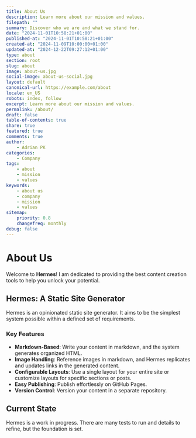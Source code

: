 ```yaml
---
title: About Us
description: Learn more about our mission and values.
filepath: ""
summary: Discover who we are and what we stand for.
date: "2024-11-01T10:58:21+01:00"
published-at: "2024-11-01T10:58:21+01:00"
created-at: "2024-11-09T10:00:00+01:00"
updated-at: "2024-12-22T09:27:12+01:00"
type: about
section: root
slug: about
image: about-us.jpg
social-image: about-us-social.jpg
layout: default
canonical-url: https://example.com/about
locale: en_US
robots: index, follow
excerpt: Learn more about our mission and values.
permalink: /about/
draft: false
table-of-contents: true
share: true
featured: true
comments: true
author:
    - Adrian PK
categories:
    - Company
tags:
    - about
    - mission
    - values
keywords:
    - about us
    - company
    - mission
    - values
sitemap:
    priority: 0.8
    changefreq: monthly
debug: false
---
```


# About Us

Welcome to **Hermes**! I am dedicated to providing the best content creation tools to help you unlock your potential.

## Hermes: A Static Site Generator

Hermes is an opinionated static site generator. It aims to be the simplest system possible within a defined set of requirements.

### Key Features

- **Markdown-Based**: Write your content in markdown, and the system generates organized HTML.
- **Image Handling**: Reference images in markdown, and Hermes replicates and updates links in the generated content.
- **Configurable Layouts**: Use a single layout for your entire site or customize layouts for specific sections or posts.
- **Easy Publishing**: Publish effortlessly on GitHub Pages.
- **Version Control**: Version your content in a separate repository.

## Current State

Hermes is a work in progress. There are many tests to run and details to refine, but the foundation is set.
